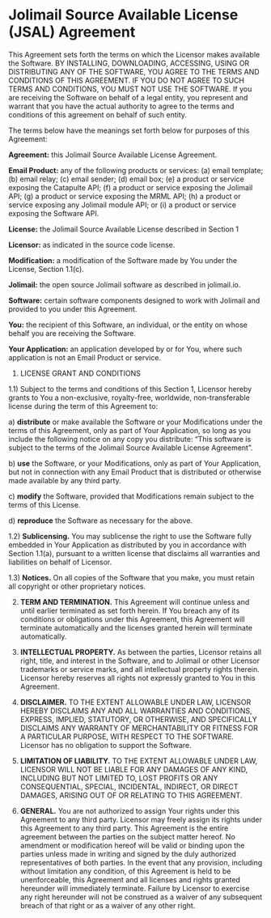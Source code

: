 # Jolimail Source Available License (JSAL) Agreement

This Agreement sets forth the terms on which the Licensor makes available the Software. BY INSTALLING,
DOWNLOADING, ACCESSING, USING OR DISTRIBUTING ANY OF THE SOFTWARE, YOU AGREE TO THE TERMS AND CONDITIONS
OF THIS AGREEMENT. IF YOU DO NOT AGREE TO SUCH TERMS AND CONDITIONS, YOU MUST NOT USE THE SOFTWARE.
If you are receiving the Software on behalf of a legal entity, you represent and warrant that you have
the actual authority to agree to the terms and conditions of this agreement on behalf of such entity.

The terms below have the meanings set forth below for purposes of this Agreement:

**Agreement​:** this Jolimail Source Available License Agreement.

**Email Product​:** any of the following products or services: (a) email template; (b) email relay; (c) email sender; (d) email box; (e) a product or service exposing the Catapulte API; (f) a product or service exposing the Jolimail API; (g) a product or service exposing the MRML API; (h) a product or service exposing any Jolimail module API; or (i) a product or service exposing the Software API.

**License​:** the Jolimail Source Available License described in Section 1

**Licensor​:** ​as indicated in the source code license.

**Modification​:​​** a modification of the Software made by You under the License, Section 1.1(c).

**Jolimail:** the open source Jolimail software as described in jolimail.io.

**Software​:** certain software components designed to work with Jolimail and provided to you under this Agreement.

**You​:** the recipient of this Software, an individual, or the entity on whose behalf you are receiving the Software.

**Your Application​:** an application developed by or for You, where such application is not an Email Product or service.

1. LICENSE GRANT AND CONDITIONS

1.1) Subject to the terms and conditions of this Section 1, Licensor hereby grants to You a non-exclusive, royalty-free, worldwide, non-transferable license during the term of this Agreement to:

a) **distribute** ​or make available the Software or your Modifications under the terms of this Agreement, only as part of Your Application, so long as you include the following notice on any copy you distribute: “This software is subject to the terms of the Jolimail Source Available License Agreement”.

b) **use​** the Software, or your Modifications, only as part of Your Application, but not in connection with any Email Product that is distributed or otherwise made available by any third party.

c) **modify** ​the Software, provided that Modifications remain subject to the terms of this License.

d) **reproduce**​ the Software as necessary for the above.

1.2) **Sublicensing​.** You may sublicense the right to use the Software fully embedded in Your Application as distributed by you in accordance with Section 1.1(a), pursuant to a written license that disclaims all warranties and liabilities on behalf of Licensor.

1.3) **Notices​.** On all copies of the Software that you make, you must retain all copyright or other proprietary notices.

2. **TERM AND TERMINATION​.** This Agreement will continue unless and until earlier terminated as set forth herein. If You breach any of its conditions or obligations under this Agreement, this Agreement will terminate automatically and the licenses granted herein will terminate automatically.

3. **INTELLECTUAL PROPERTY​.** As between the parties, Licensor retains all right, title, and interest in the Software, and to Jolimail or other Licensor trademarks or service marks, and all intellectual property rights therein. Licensor hereby reserves all rights not expressly granted to You in this Agreement.

4. **DISCLAIMER​.** TO THE EXTENT ALLOWABLE UNDER LAW, LICENSOR HEREBY DISCLAIMS ANY AND ALL WARRANTIES AND CONDITIONS, EXPRESS, IMPLIED, STATUTORY, OR OTHERWISE, AND SPECIFICALLY DISCLAIMS ANY WARRANTY OF MERCHANTABILITY OR FITNESS FOR A PARTICULAR PURPOSE, WITH RESPECT TO THE SOFTWARE. Licensor has no obligation to support the Software.

5. **LIMITATION OF LIABILITY​.** TO THE EXTENT ALLOWABLE UNDER LAW, LICENSOR WILL NOT BE LIABLE FOR ANY DAMAGES OF ANY KIND, INCLUDING BUT NOT LIMITED TO, LOST PROFITS OR ANY CONSEQUENTIAL, SPECIAL, INCIDENTAL, INDIRECT, OR DIRECT DAMAGES, ARISING OUT OF OR RELATING TO THIS AGREEMENT.

6. **GENERAL​.** You are not authorized to assign Your rights under this Agreement to any third party. Licensor may freely assign its rights under this Agreement to any third party. This Agreement is the entire agreement between the parties on the subject matter hereof. No amendment or modification hereof will be valid or binding upon the parties unless made in writing and signed by the duly authorized representatives of both parties. In the event that any provision, including without limitation any condition, of this Agreement is held to be unenforceable, this Agreement and all licenses and rights granted hereunder will immediately terminate. Failure by Licensor to exercise any right hereunder will not be construed as a waiver of any subsequent breach of that right or as a waiver of any other right.
